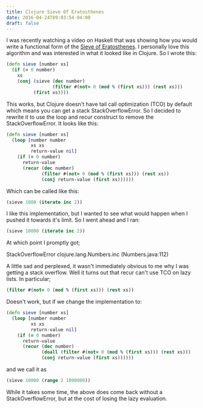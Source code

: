 ```yaml
---
title: Clojure Sieve Of Eratosthenes
date: 2016-04-24T09:03:54-04:00
draft: false
---
```

I was recently watching a video on Haskell that was showing how you would write a functional form of the [Sieve of Eratosthenes](https://en.wikipedia.org/wiki/Sieve_of_Eratosthenes). I personally love this algorithm and was interested in what it looked like in Clojure. So I wrote this:

```clojure
(defn sieve [number xs]
  (if (= 0 number)
    xs
    (conj (sieve (dec number)
                 (filter #(not= 0 (mod % (first xs))) (rest xs)))
          (first xs))))
```

This works, but Clojure doesn't have tail call optimization (TCO) by default which means you can get a stack StackOverflowError. So I decided to rewrite it to use the loop and recur construct to remove the StackOverflowError. It looks like this:

```clojure
(defn sieve [number xs]
  (loop [number number
         xs xs
         return-value nil]
    (if (= 0 number)
      return-value
      (recur (dec number)
             (filter #(not= 0 (mod % (first xs))) (rest xs))
             (conj return-value (first xs))))))
```

Which can be called like this:

```clojure
(sieve 1000 (iterate inc 2))
```

I like this implementation, but I wanted to see what would happen when I pushed it towards it's limit. So I went ahead and I ran:

```clojure
(sieve 10000 (iterate inc 2))
```

At which point I promptly got;


StackOverflowError   clojure.lang.Numbers.inc (Numbers.java:112)


A little sad and perplexed, it wasn't immediately obvious to me why I was getting a stack overflow. Well it turns out that recur can't use TCO on lazy lists. In particular;

```clojure
(filter #(not= 0 (mod % (first xs))) (rest xs))
```

Doesn't work, but if we change the implementation to:

```clojure
(defn sieve [number xs]
  (loop [number number
         xs xs
         return-value nil]
    (if (= 0 number)
      return-value
      (recur (dec number)
             (doall (filter #(not= 0 (mod % (first xs))) (rest xs)))
             (conj return-value (first xs))))))

```

and we call it as

```clojure
(sieve 10000 (range 2 1000000))
```

While it takes some time, the above does come back without a StackOverflowError, but at the cost of losing the lazy evaluation.